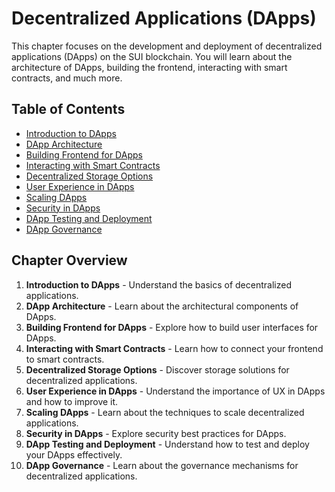 # Decentralized Applications (DApps)

This chapter focuses on the development and deployment of decentralized applications (DApps) on the SUI blockchain. You will learn about the architecture of DApps, building the frontend, interacting with smart contracts, and much more.

## Table of Contents
- [Introduction to DApps](01_Introduction_to_DApps.md)
- [DApp Architecture](02_DApp_Architecture.md)
- [Building Frontend for DApps](03_Building_Frontend_for_DApps.md)
- [Interacting with Smart Contracts](04_Interacting_with_Smart_Contracts.md)
- [Decentralized Storage Options](05_Decentralized_Storage_Options.md)
- [User Experience in DApps](06_User_Experience_in_DApps.md)
- [Scaling DApps](07_Scaling_DApps.md)
- [Security in DApps](08_Security_in_DApps.md)
- [DApp Testing and Deployment](09_DApp_Testing_and_Deployment.md)
- [DApp Governance](10_DApp_Governance.md)

## Chapter Overview

1. **Introduction to DApps** - Understand the basics of decentralized applications.
2. **DApp Architecture** - Learn about the architectural components of DApps.
3. **Building Frontend for DApps** - Explore how to build user interfaces for DApps.
4. **Interacting with Smart Contracts** - Learn how to connect your frontend to smart contracts.
5. **Decentralized Storage Options** - Discover storage solutions for decentralized applications.
6. **User Experience in DApps** - Understand the importance of UX in DApps and how to improve it.
7. **Scaling DApps** - Learn about the techniques to scale decentralized applications.
8. **Security in DApps** - Explore security best practices for DApps.
9. **DApp Testing and Deployment** - Understand how to test and deploy your DApps effectively.
10. **DApp Governance** - Learn about the governance mechanisms for decentralized applications.

